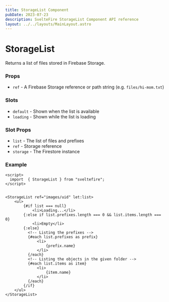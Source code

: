 ```yaml
---
title: StorageList Component
pubDate: 2023-07-23
description: SvelteFire StorageList Component API reference
layout: ../../layouts/MainLayout.astro
---
```


# StorageList

Returns a list of files stored in Firebase Storage.

### Props

- `ref` - A Firebase Storage reference or path string (e.g. `files/hi-mom.txt`)

### Slots

- `default` - Shown when the list is available
- `loading` - Shown while the list is loading

### Slot Props

- `list` - The list of files and prefixes
- `ref` - Storage reference
- `storage` - The Firestore instance

### Example

```svelte
<script>
  import  { StorageList } from "sveltefire";
</script>


<StorageList ref="images/uid" let:list>
    <ul>
        {#if list === null}
            <li>Loading...</li>
        {:else if list.prefixes.length === 0 && list.items.length === 0}
            <li>Empty</li>
        {:else}
          <!-- Listing the prefixes -->
          {#each list.prefixes as prefix}
              <li>
                  {prefix.name}
              </li>
          {/each}
          <!-- Listing the objects in the given folder -->
          {#each list.items as item}
              <li>
                  {item.name}
              </li>
          {/each}
        {/if}
    </ul>
</StorageList>
```